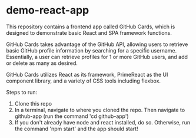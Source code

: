 # demo-react-app
This repository contains a frontend app called GitHub Cards, which is designed to demonstrate basic React and SPA framework functions.

GitHub Cards takes advantage of the GitHub API, allowing users to retrieve basic GitHub profile information by searching for a specific username. Essentially, a user can retrieve profiles for 1 or more GitHub users, and add or delete as many as desired.

GitHub Cards utilizes React as its framework, PrimeReact as the UI component library, and a variety of CSS tools including flexbox.

Steps to run:
1) Clone this repo
2) In a terminal, navigate to where you cloned the repo. Then navigate to github-app (run the command 'cd github-app')
3) If you don't already have node and react installed, do so. Otherwise, run the command 'npm start' and the app should start!

